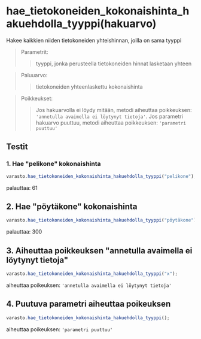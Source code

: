 # **hae_tietokoneiden_kokonaishinta_hakuehdolla_tyyppi(hakuarvo)**
Hakee kaikkien niiden tietokoneiden yhteishinnan, joilla on sama tyyppi

>Parametrit:
>>tyyppi, jonka perusteella tietokoneiden hinnat lasketaan yhteen

>Paluuarvo:
>>tietokoneiden yhteenlaskettu kokonaishinta

>Poikkeukset:
>>Jos hakuarvolla ei löydy mitään, metodi aiheuttaa poikkeuksen: `'annetulla avaimella ei löytynyt tietoja'`. Jos parametri hakuarvo puuttuu, metodi aiheuttaa poikkeuksen: `'parametri puuttuu'`

## Testit

### 1. Hae "pelikone" kokonaishinta

```js
varasto.hae_tietokoneiden_kokonaishinta_hakuehdolla_tyyppi("pelikone");
```

palauttaa: 61

## 2. Hae "pöytäkone" kokonaishinta

```js
varasto.hae_tietokoneiden_kokonaishinta_hakuehdolla_tyyppi("pöytäkone");
```

palauttaa: 300

## 3. Aiheuttaa poikkeuksen "annetulla avaimella ei löytynyt tietoja"

```js
varasto.hae_tietokoneiden_kokonaishinta_hakuehdolla_tyyppi("x");
```

aiheuttaa poikeuksen: `'annetulla avaimella ei löytynyt tietoja'`

## 4. Puutuva parametri aiheuttaa poikeuksen

```js
varasto.hae_tietokoneiden_kokonaishinta_hakuehdolla_tyyppi();
```

aiheuttaa poikeuksen:  `'parametri puuttuu'`

